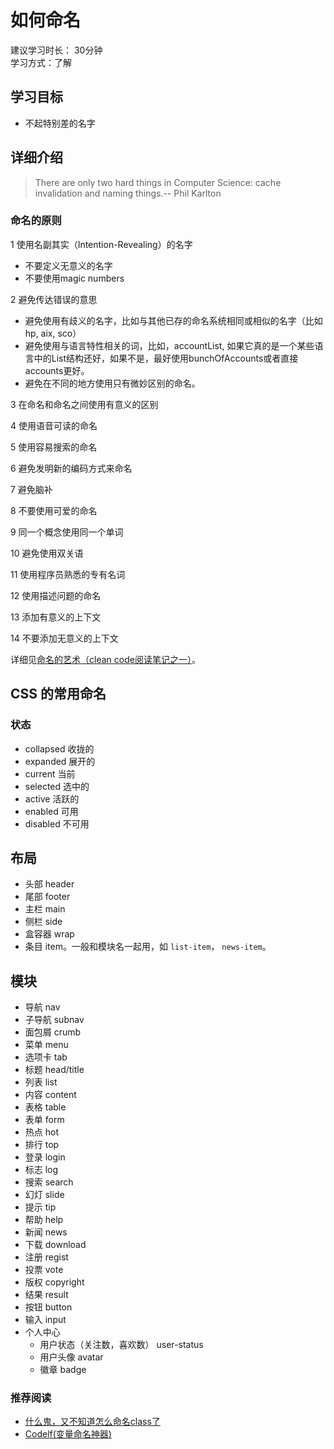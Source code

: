 # 如何命名
建议学习时长： 30分钟  
学习方式：了解  

## 学习目标
* 不起特别差的名字

## 详细介绍
> There are only two hard things in Computer Science: cache invalidation and naming things.-- Phil Karlton

### 命名的原则
1 使用名副其实（Intention-Revealing）的名字  
* 不要定义无意义的名字
* 不要使用magic numbers

2 避免传达错误的意思
* 避免使用有歧义的名字，比如与其他已存的命名系统相同或相似的名字（比如hp, aix, sco）
* 避免使用与语言特性相关的词，比如，accountList, 如果它真的是一个某些语言中的List结构还好，如果不是，最好使用bunchOfAccounts或者直接accounts更好。
* 避免在不同的地方使用只有微妙区别的命名。

3 在命名和命名之间使用有意义的区别

4 使用语音可读的命名

5 使用容易搜索的命名

6 避免发明新的编码方式来命名

7 避免脑补

8 不要使用可爱的命名

9 同一个概念使用同一个单词

10 避免使用双关语

11 使用程序员熟悉的专有名词

12 使用描述问题的命名

13 添加有意义的上下文

14 不要添加无意义的上下文

详细见[命名的艺术（clean code阅读笔记之一）](http://www.kknotes.com/blog/%E5%91%BD%E5%90%8D%E7%9A%84%E8%89%BA%E6%9C%AF%EF%BC%88clean-code%E9%98%85%E8%AF%BB%E7%AC%94%E8%AE%B0%E4%B8%80%EF%BC%89/)。

## CSS 的常用命名
### 状态
* collapsed 收拢的
* expanded 展开的
* current 当前
* selected 选中的
* active 活跃的
* enabled 可用
* disabled 不可用

## 布局
* 头部 header
* 尾部 footer
* 主栏 main
* 侧栏 side
* 盒容器 wrap
* 条目 item。一般和模块名一起用，如 `list-item`， `news-item`。

## 模块
* 导航 nav
* 子导航 subnav
* 面包屑 crumb
* 菜单 menu
* 选项卡 tab
* 标题 head/title
* 列表 list
* 内容 content
* 表格 table
* 表单 form
* 热点 hot
* 排行 top
* 登录 login
* 标志 log
* 搜索 search
* 幻灯 slide
* 提示 tip
* 帮助 help
* 新闻 news
* 下载 download
* 注册 regist
* 投票 vote
* 版权 copyright
* 结果 result
* 按钮 button
* 输入 input
* 个人中心
  * 用户状态（关注数，喜欢数） user-status
  * 用户头像 avatar
  * 徽章 badge

### 推荐阅读
* [什么鬼，又不知道怎么命名class了](https://mp.weixin.qq.com/s?__biz=MzI3MDE0MzAzMw==&mid=2652201884&idx=1&sn=15193ebd41d34cb093afdad3a85526e8&scene=0#wechat_redirect)
* [Codelf(变量命名神器)](https://github.com/unbug/codelf)